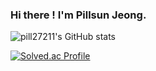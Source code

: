 ### Hi there ! I'm Pillsun Jeong.


![pill27211's GitHub stats](https://github-readme-stats.vercel.app/api?username=pill27211&show_icons=true&theme=tokyonight)

[![Solved.ac Profile](http://mazassumnida.wtf/api/v2/generate_badge?boj=pill27211)](https://solved.ac/pill27211/)
